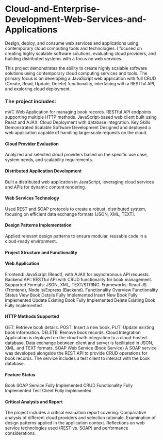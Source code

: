 # Cloud-and-Enterprise-Development-Web-Services-and-Applications
Design, deploy, and consume web services and applications using contemporary cloud computing tools and technologies. I focused on creating highly scalable software solutions, evaluating cloud providers, and building distributed systems with a focus on web services. 

This project demonstrates the ability to create highly scalable software solutions using contemporary cloud computing services and tools. The primary focus is on developing a JavaScript web application with full CRUD (Create, Read, Update, Delete) functionality, interfacing with a RESTful API, and exploring cloud deployment.

### The project includes:
mVC Web Application for managing book records.
RESTful API endpoints supporting multiple HTTP methods.
JavaScript-based web client built using React and AJAX.
Cloud Deployment with database integration.
Key Skills Demonstrated
Scalable Software Development
Designed and deployed a web application capable of handling large-scale requests on the cloud.

#### Cloud Provider Evaluation
Analyzed and selected cloud providers based on the specific use case, system needs, and scalability requirements.

#### Distributed Application Development
Built a distributed web application in JavaScript, leveraging cloud services and APIs for dynamic content rendering.

#### Web Services Technology
Used REST and SOAP protocols to create a robust, distributed system, focusing on efficient data exchange formats (JSON, XML, TEXT).

#### Design Patterns Implementation
Applied relevant design patterns to ensure modular, reusable code in a cloud-ready environment.

#### Project Structure and Functionality
#### Web Application
Frontend: JavaScript (React), with AJAX for asynchronous API requests.
Backend API: RESTful API with CRUD functionality for book management.
Supported Formats: JSON, XML, TEXT/STRING.
Frameworks: React JS (Frontend), Node.js/Express (Backend).
Functionality Overview
Functionality	Status
View Book Details	Fully Implemented
Insert New Book	Fully Implemented
Update Existing Book	Fully Implemented
Delete Existing Book	Fully Implemented

#### HTTP Methods Supported
GET: Retrieve book details.
POST: Insert a new book.
PUT: Update existing book information.
DELETE: Remove book records.
Cloud Integration
Application is deployed on the cloud with integration to a cloud-hosted database.
Data exchange between client and server is facilitated in JSON, XML, and TEXT formats.
SOAP Web Service (Book Service)
A SOAP service was developed alongside the REST API to provide CRUD operations for book records. The service includes a test client to interact with the book database.

#### Feature	Status
Book SOAP Service	Fully Implemented
CRUD Functionality	Fully Implemented
Test Client	Fully Implemented

#### Critical Analysis and Report
The project includes a critical evaluation report covering:
Comparative analysis of different cloud providers and selection rationale.
Examination of design patterns applied in the application context.
Reflections on web service technologies used (REST vs. SOAP) and performance considerations.
